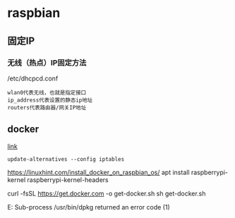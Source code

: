 # raspbian

## 固定IP

### 无线（热点）IP固定方法

/etc/dhcpcd.conf
```
wlan0代表无线，也就是指定接口
ip_address代表设置的静态ip地址
routers代表路由器/网关IP地址
```


## docker

[link](https://discourse.osmc.tv/t/cant-install-docker/88724/3)

    update-alternatives --config iptables

https://linuxhint.com/install_docker_on_raspbian_os/
    apt install raspberrypi-kernel raspberrypi-kernel-headers

curl -fsSL https://get.docker.com -o get-docker.sh
sh get-docker.sh

E: Sub-process /usr/bin/dpkg returned an error code (1)
